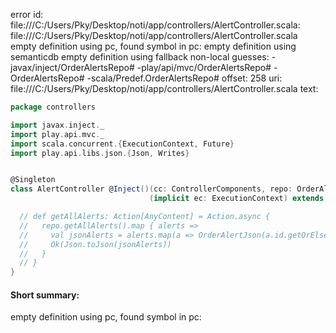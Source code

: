 error id: file:///C:/Users/Pky/Desktop/noti/app/controllers/AlertController.scala:
file:///C:/Users/Pky/Desktop/noti/app/controllers/AlertController.scala
empty definition using pc, found symbol in pc: 
empty definition using semanticdb
empty definition using fallback
non-local guesses:
	 -javax/inject/OrderAlertsRepo#
	 -play/api/mvc/OrderAlertsRepo#
	 -OrderAlertsRepo#
	 -scala/Predef.OrderAlertsRepo#
offset: 258
uri: file:///C:/Users/Pky/Desktop/noti/app/controllers/AlertController.scala
text:
```scala
package controllers

import javax.inject._
import play.api.mvc._
import scala.concurrent.{ExecutionContext, Future}
import play.api.libs.json.{Json, Writes}


@Singleton
class AlertController @Inject()(cc: ControllerComponents, repo: OrderAlertsRepo@@)
                               (implicit ec: ExecutionContext) extends AbstractController(cc) {

  // def getAllAlerts: Action[AnyContent] = Action.async {
  //   repo.getAllAlerts().map { alerts =>
  //     val jsonAlerts = alerts.map(a => OrderAlertJson(a.id.getOrElse(0L), a.orderId))
  //     Ok(Json.toJson(jsonAlerts))
  //   }
  // }
}

```


#### Short summary: 

empty definition using pc, found symbol in pc: 